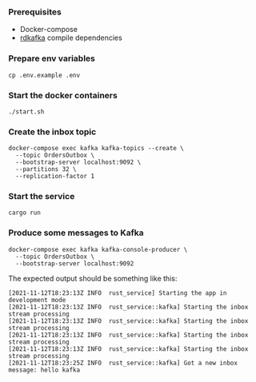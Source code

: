 ### Prerequisites

* Docker-compose
* [rdkafka](https://github.com/fede1024/rust-rdkafka#installation) compile dependencies

### Prepare env variables

```
cp .env.example .env
```

### Start the docker containers

```
./start.sh
```

### Create the inbox topic

```
docker-compose exec kafka kafka-topics --create \
  --topic OrdersOutbox \
  --bootstrap-server localhost:9092 \
  --partitions 32 \
  --replication-factor 1
```

### Start the service

```
cargo run
```

### Produce some messages to Kafka

```
docker-compose exec kafka kafka-console-producer \
  --topic OrdersOutbox \
  --bootstrap-server localhost:9092
```

The expected output should be something like this:

```
[2021-11-12T18:23:13Z INFO  rust_service] Starting the app in development mode
[2021-11-12T18:23:13Z INFO  rust_service::kafka] Starting the inbox stream processing
[2021-11-12T18:23:13Z INFO  rust_service::kafka] Starting the inbox stream processing
[2021-11-12T18:23:13Z INFO  rust_service::kafka] Starting the inbox stream processing
[2021-11-12T18:23:13Z INFO  rust_service::kafka] Starting the inbox stream processing
[2021-11-12T18:23:25Z INFO  rust_service::kafka] Got a new inbox message: hello kafka
```